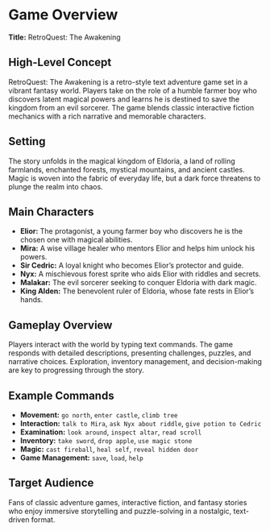 # Game Overview

**Title:** RetroQuest: The Awakening

## High-Level Concept

RetroQuest: The Awakening is a retro-style text adventure game set in a vibrant fantasy world. Players take on the role of a humble farmer boy who discovers latent magical powers and learns he is destined to save the kingdom from an evil sorcerer. The game blends classic interactive fiction mechanics with a rich narrative and memorable characters.

## Setting

The story unfolds in the magical kingdom of Eldoria, a land of rolling farmlands, enchanted forests, mystical mountains, and ancient castles. Magic is woven into the fabric of everyday life, but a dark force threatens to plunge the realm into chaos.

## Main Characters

- **Elior:** The protagonist, a young farmer boy who discovers he is the chosen one with magical abilities.
- **Mira:** A wise village healer who mentors Elior and helps him unlock his powers.
- **Sir Cedric:** A loyal knight who becomes Elior’s protector and guide.
- **Nyx:** A mischievous forest sprite who aids Elior with riddles and secrets.
- **Malakar:** The evil sorcerer seeking to conquer Eldoria with dark magic.
- **King Alden:** The benevolent ruler of Eldoria, whose fate rests in Elior’s hands.

## Gameplay Overview

Players interact with the world by typing text commands. The game responds with detailed descriptions, presenting challenges, puzzles, and narrative choices. Exploration, inventory management, and decision-making are key to progressing through the story.

## Example Commands

- **Movement:** `go north`, `enter castle`, `climb tree`
- **Interaction:** `talk to Mira`, `ask Nyx about riddle`, `give potion to Cedric`
- **Examination:** `look around`, `inspect altar`, `read scroll`
- **Inventory:** `take sword`, `drop apple`, `use magic stone`
- **Magic:** `cast fireball`, `heal self`, `reveal hidden door`
- **Game Management:** `save`, `load`, `help`

## Target Audience

Fans of classic adventure games, interactive fiction, and fantasy stories who enjoy immersive storytelling and puzzle-solving in a nostalgic, text-driven format.
